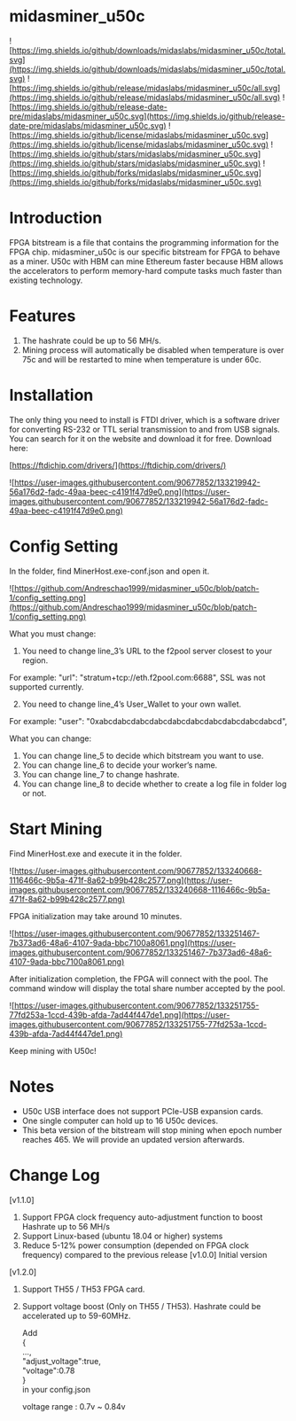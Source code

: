# midasminer_u50c

![https://img.shields.io/github/downloads/midaslabs/midasminer_u50c/total.svg](https://img.shields.io/github/downloads/midaslabs/midasminer_u50c/total.svg)
![https://img.shields.io/github/release/midaslabs/midasminer_u50c/all.svg](https://img.shields.io/github/release/midaslabs/midasminer_u50c/all.svg)
![https://img.shields.io/github/release-date-pre/midaslabs/midasminer_u50c.svg](https://img.shields.io/github/release-date-pre/midaslabs/midasminer_u50c.svg)
![https://img.shields.io/github/license/midaslabs/midasminer_u50c.svg](https://img.shields.io/github/license/midaslabs/midasminer_u50c.svg)
![https://img.shields.io/github/stars/midaslabs/midasminer_u50c.svg](https://img.shields.io/github/stars/midaslabs/midasminer_u50c.svg)
![https://img.shields.io/github/forks/midaslabs/midasminer_u50c.svg](https://img.shields.io/github/forks/midaslabs/midasminer_u50c.svg)

# **Introduction**

FPGA bitstream is a file that contains the programming information for the FPGA chip. midasminer_u50c is our specific bitstream for FPGA to behave as a miner. U50c with HBM can mine Ethereum faster because HBM allows the accelerators to perform memory-hard compute tasks much faster than existing technology.

# **Features**

1. The hashrate could be up to 56 MH/s.
2. Mining process will automatically be disabled when temperature is over 75c and will be restarted to mine when temperature is under 60c.

# **Installation**

The only thing you need to install is FTDI driver, which is a software driver for converting RS-232 or TTL serial transmission to and from USB signals. You can search for it on the website and download it for free. Download here:

[https://ftdichip.com/drivers/](https://ftdichip.com/drivers/)

![https://user-images.githubusercontent.com/90677852/133219942-56a176d2-fadc-49aa-beec-c4191f47d9e0.png](https://user-images.githubusercontent.com/90677852/133219942-56a176d2-fadc-49aa-beec-c4191f47d9e0.png)

# **Config Setting**

In the folder, find MinerHost.exe-conf.json and open it.

![https://github.com/Andreschao1999/midasminer_u50c/blob/patch-1/config_setting.png](https://github.com/Andreschao1999/midasminer_u50c/blob/patch-1/config_setting.png)

What you must change:

1. You need to change line_3’s URL to the f2pool server closest to your region.

For example:    "url": "stratum+tcp://eth.f2pool.com:6688",
SSL was not supported currently.

2. You need to change line_4’s User_Wallet to your own wallet.

For example:    "user": "0xabcdabcdabcdabcdabcdabcdabcdabcdabcdabcd",

What you can change:

1. You can change line_5 to decide which bitstream you want to use.
2. You can change line_6 to decide your worker’s name.
3. You can change line_7 to change hashrate.
4. You can change line_8 to decide whether to create a log file in folder log or not.

# **Start Mining**

Find MinerHost.exe and execute it in the folder.

![https://user-images.githubusercontent.com/90677852/133240668-1116466c-9b5a-471f-8a62-b99b428c2577.png](https://user-images.githubusercontent.com/90677852/133240668-1116466c-9b5a-471f-8a62-b99b428c2577.png)

FPGA initialization may take around 10 minutes.

![https://user-images.githubusercontent.com/90677852/133251467-7b373ad6-48a6-4107-9ada-bbc7100a8061.png](https://user-images.githubusercontent.com/90677852/133251467-7b373ad6-48a6-4107-9ada-bbc7100a8061.png)

After initialization completion, the FPGA will connect with the pool. The command window will display the total share number accepted by the pool.

![https://user-images.githubusercontent.com/90677852/133251755-77fd253a-1ccd-439b-afda-7ad44f447de1.png](https://user-images.githubusercontent.com/90677852/133251755-77fd253a-1ccd-439b-afda-7ad44f447de1.png)

Keep mining with U50c!

# **Notes**

- U50c USB interface does not support PCIe-USB expansion cards.
- One single computer can hold up to 16 U50c devices.
- This beta version of the bitstream will stop mining when epoch number reaches 465. We will provide an updated version afterwards.

# Change Log

[v1.1.0]

1. Support FPGA clock frequency auto-adjustment function to boost Hashrate up to 56 MH/s
2. Support Linux-based (ubuntu 18.04 or higher) systems
3. Reduce 5-12% power consumption (depended on FPGA clock frequency) compared to the previous release [v1.0.0] Initial version

[v1.2.0]
1. Support TH55 / TH53 FPGA card.
2. Support voltage boost (Only on TH55 / TH53). Hashrate could be accelerated up to 59-60MHz.

   Add<br>
   {<br>
       ...,<br>
       "adjust_voltage":true,<br>
       "voltage":0.78<br>
   }<br>
   in your config.json
   
   voltage range : 0.7v ~ 0.84v
   
